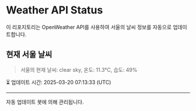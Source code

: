 
# Weather API Status

이 리포지토리는 OpenWeather API를 사용하여 서울의 날씨 정보를 자동으로 업데이트합니다.

## 현재 서울 날씨
> 서울의 현재 날씨: clear sky, 온도: 11.3°C, 습도: 49%

⏳ 업데이트 시간: 2025-03-20 07:13:33 (UTC)

---
자동 업데이트 봇에 의해 관리됩니다.
